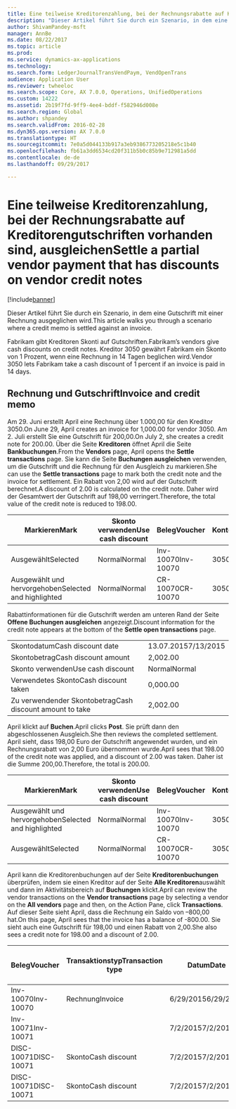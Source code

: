 ```yaml
---
title: Eine teilweise Kreditorenzahlung, bei der Rechnungsrabatte auf Kreditorengutschriften vorhanden sind, ausgleichen
description: "Dieser Artikel führt Sie durch ein Szenario, in dem eine Gutschrift mit einer Rechnung ausgeglichen wird."
author: ShivamPandey-msft
manager: AnnBe
ms.date: 08/22/2017
ms.topic: article
ms.prod: 
ms.service: dynamics-ax-applications
ms.technology: 
ms.search.form: LedgerJournalTransVendPaym, VendOpenTrans
audience: Application User
ms.reviewer: twheeloc
ms.search.scope: Core, AX 7.0.0, Operations, UnifiedOperations
ms.custom: 14222
ms.assetid: 2b19f7fd-9ff9-4ee4-bddf-f582946d008e
ms.search.region: Global
ms.author: shpandey
ms.search.validFrom: 2016-02-28
ms.dyn365.ops.version: AX 7.0.0
ms.translationtype: HT
ms.sourcegitcommit: 7e0a5d044133b917a3eb9386773205218e5c1b40
ms.openlocfilehash: fb61a3dd6534cd20f311b5b0c85b9e712981a5dd
ms.contentlocale: de-de
ms.lasthandoff: 09/29/2017

---
```


# <a name="settle-a-partial-vendor-payment-that-has-discounts-on-vendor-credit-notes"></a><span data-ttu-id="83d8b-103">Eine teilweise Kreditorenzahlung, bei der Rechnungsrabatte auf Kreditorengutschriften vorhanden sind, ausgleichen</span><span class="sxs-lookup"><span data-stu-id="83d8b-103">Settle a partial vendor payment that has discounts on vendor credit notes</span></span>

[!include[banner](../includes/banner.md)]


<span data-ttu-id="83d8b-104">Dieser Artikel führt Sie durch ein Szenario, in dem eine Gutschrift mit einer Rechnung ausgeglichen wird.</span><span class="sxs-lookup"><span data-stu-id="83d8b-104">This article walks you through a scenario where a credit memo is settled against an invoice.</span></span>

<span data-ttu-id="83d8b-105">Fabrikam gibt Kreditoren Skonti auf Gutschriften.</span><span class="sxs-lookup"><span data-stu-id="83d8b-105">Fabrikam’s vendors give cash discounts on credit notes.</span></span> <span data-ttu-id="83d8b-106">Kreditor 3050 gewährt Fabrikam ein Skonto von 1 Prozent, wenn eine Rechnung in 14 Tagen beglichen wird.</span><span class="sxs-lookup"><span data-stu-id="83d8b-106">Vendor 3050 lets Fabrikam take a cash discount of 1 percent if an invoice is paid in 14 days.</span></span>

## <a name="invoice-and-credit-memo"></a><span data-ttu-id="83d8b-107">Rechnung und Gutschrift</span><span class="sxs-lookup"><span data-stu-id="83d8b-107">Invoice and credit memo</span></span>
<span data-ttu-id="83d8b-108">Am 29. Juni erstellt April eine Rechnung über 1.000,00 für den Kreditor 3050.</span><span class="sxs-lookup"><span data-stu-id="83d8b-108">On June 29, April creates an invoice for 1,000.00 for vendor 3050.</span></span> <span data-ttu-id="83d8b-109">Am 2. Juli erstellt Sie eine Gutschrift für 200,00.</span><span class="sxs-lookup"><span data-stu-id="83d8b-109">On July 2, she creates a credit note for 200.00.</span></span> <span data-ttu-id="83d8b-110">Über die Seite **Kreditoren** öffnet April die Seite **Bankbuchungen**.</span><span class="sxs-lookup"><span data-stu-id="83d8b-110">From the **Vendors** page, April opens the **Settle transactions** page.</span></span> <span data-ttu-id="83d8b-111">Sie kann die Seite **Buchungen ausgleichen** verwenden, um die Gutschrift und die Rechnung für den Ausgleich zu markieren.</span><span class="sxs-lookup"><span data-stu-id="83d8b-111">She can use the **Settle transactions** page to mark both the credit note and the invoice for settlement.</span></span> <span data-ttu-id="83d8b-112">Ein Rabatt von 2,00 wird auf der Gutschrift berechnet.</span><span class="sxs-lookup"><span data-stu-id="83d8b-112">A discount of 2.00 is calculated on the credit note.</span></span> <span data-ttu-id="83d8b-113">Daher wird der Gesamtwert der Gutschrift auf 198,00 verringert.</span><span class="sxs-lookup"><span data-stu-id="83d8b-113">Therefore, the total value of the credit note is reduced to 198.00.</span></span>

| <span data-ttu-id="83d8b-114">Markieren</span><span class="sxs-lookup"><span data-stu-id="83d8b-114">Mark</span></span>                     | <span data-ttu-id="83d8b-115">Skonto verwenden</span><span class="sxs-lookup"><span data-stu-id="83d8b-115">Use cash discount</span></span> | <span data-ttu-id="83d8b-116">Beleg</span><span class="sxs-lookup"><span data-stu-id="83d8b-116">Voucher</span></span>   | <span data-ttu-id="83d8b-117">Konto</span><span class="sxs-lookup"><span data-stu-id="83d8b-117">Account</span></span> | <span data-ttu-id="83d8b-118">Datum</span><span class="sxs-lookup"><span data-stu-id="83d8b-118">Date</span></span>      | <span data-ttu-id="83d8b-119">Fälligkeitsdatum</span><span class="sxs-lookup"><span data-stu-id="83d8b-119">Due date</span></span>  | <span data-ttu-id="83d8b-120">Rechnung</span><span class="sxs-lookup"><span data-stu-id="83d8b-120">Invoice</span></span> | <span data-ttu-id="83d8b-121">Betrag in Buchungswährung</span><span class="sxs-lookup"><span data-stu-id="83d8b-121">Amount in transaction currency</span></span> | <span data-ttu-id="83d8b-122">Währung</span><span class="sxs-lookup"><span data-stu-id="83d8b-122">Currency</span></span> | <span data-ttu-id="83d8b-123">Auszugleichender Betrag</span><span class="sxs-lookup"><span data-stu-id="83d8b-123">Amount to settle</span></span> |
|--------------------------|-------------------|-----------|---------|-----------|-----------|---------|--------------------------------|----------|------------------|
| <span data-ttu-id="83d8b-124">Ausgewählt</span><span class="sxs-lookup"><span data-stu-id="83d8b-124">Selected</span></span>                 | <span data-ttu-id="83d8b-125">Normal</span><span class="sxs-lookup"><span data-stu-id="83d8b-125">Normal</span></span>            | <span data-ttu-id="83d8b-126">Inv-10070</span><span class="sxs-lookup"><span data-stu-id="83d8b-126">Inv-10070</span></span> | <span data-ttu-id="83d8b-127">3050</span><span class="sxs-lookup"><span data-stu-id="83d8b-127">3050</span></span>    | <span data-ttu-id="83d8b-128">6/29/2015</span><span class="sxs-lookup"><span data-stu-id="83d8b-128">6/29/2015</span></span> | <span data-ttu-id="83d8b-129">7/29/2015</span><span class="sxs-lookup"><span data-stu-id="83d8b-129">7/29/2015</span></span> | <span data-ttu-id="83d8b-130">10070</span><span class="sxs-lookup"><span data-stu-id="83d8b-130">10070</span></span>   | <span data-ttu-id="83d8b-131">-1.000,00</span><span class="sxs-lookup"><span data-stu-id="83d8b-131">-1,000.00</span></span>                      | <span data-ttu-id="83d8b-132">USD</span><span class="sxs-lookup"><span data-stu-id="83d8b-132">USD</span></span>      | <span data-ttu-id="83d8b-133">-990.00</span><span class="sxs-lookup"><span data-stu-id="83d8b-133">-990.00</span></span>          |
| <span data-ttu-id="83d8b-134">Ausgewählt und hervorgehoben</span><span class="sxs-lookup"><span data-stu-id="83d8b-134">Selected and highlighted</span></span> | <span data-ttu-id="83d8b-135">Normal</span><span class="sxs-lookup"><span data-stu-id="83d8b-135">Normal</span></span>            | <span data-ttu-id="83d8b-136">CR-10070</span><span class="sxs-lookup"><span data-stu-id="83d8b-136">CR-10070</span></span>  | <span data-ttu-id="83d8b-137">3050</span><span class="sxs-lookup"><span data-stu-id="83d8b-137">3050</span></span>    | <span data-ttu-id="83d8b-138">7/2/2015</span><span class="sxs-lookup"><span data-stu-id="83d8b-138">7/2/2015</span></span>  | <span data-ttu-id="83d8b-139">7/29/2015</span><span class="sxs-lookup"><span data-stu-id="83d8b-139">7/29/2015</span></span> |         | <span data-ttu-id="83d8b-140">200,00</span><span class="sxs-lookup"><span data-stu-id="83d8b-140">200.00</span></span>                         | <span data-ttu-id="83d8b-141">USD</span><span class="sxs-lookup"><span data-stu-id="83d8b-141">USD</span></span>      | <span data-ttu-id="83d8b-142">198,00</span><span class="sxs-lookup"><span data-stu-id="83d8b-142">198.00</span></span>           |

<span data-ttu-id="83d8b-143">Rabattinformationen für die Gutschrift werden am unteren Rand der Seite **Offene Buchungen ausgleichen** angezeigt.</span><span class="sxs-lookup"><span data-stu-id="83d8b-143">Discount information for the credit note appears at the bottom of the **Settle open transactions** page.</span></span>

|                              |           |
|------------------------------|-----------|
| <span data-ttu-id="83d8b-144">Skontodatum</span><span class="sxs-lookup"><span data-stu-id="83d8b-144">Cash discount date</span></span>           | <span data-ttu-id="83d8b-145">13.07.2015</span><span class="sxs-lookup"><span data-stu-id="83d8b-145">7/13/2015</span></span> |
| <span data-ttu-id="83d8b-146">Skontobetrag</span><span class="sxs-lookup"><span data-stu-id="83d8b-146">Cash discount amount</span></span>         | <span data-ttu-id="83d8b-147">2,00</span><span class="sxs-lookup"><span data-stu-id="83d8b-147">2.00</span></span>      |
| <span data-ttu-id="83d8b-148">Skonto verwenden</span><span class="sxs-lookup"><span data-stu-id="83d8b-148">Use cash discount</span></span>            | <span data-ttu-id="83d8b-149">Normal</span><span class="sxs-lookup"><span data-stu-id="83d8b-149">Normal</span></span>    |
| <span data-ttu-id="83d8b-150">Verwendetes Skonto</span><span class="sxs-lookup"><span data-stu-id="83d8b-150">Cash discount taken</span></span>          | <span data-ttu-id="83d8b-151">0,00</span><span class="sxs-lookup"><span data-stu-id="83d8b-151">0.00</span></span>      |
| <span data-ttu-id="83d8b-152">Zu verwendender Skontobetrag</span><span class="sxs-lookup"><span data-stu-id="83d8b-152">Cash discount amount to take</span></span> | <span data-ttu-id="83d8b-153">2,00</span><span class="sxs-lookup"><span data-stu-id="83d8b-153">2.00</span></span>      |

<span data-ttu-id="83d8b-154">April klickt auf **Buchen**.</span><span class="sxs-lookup"><span data-stu-id="83d8b-154">April clicks **Post**.</span></span> <span data-ttu-id="83d8b-155">Sie prüft dann den abgeschlossenen Ausgleich.</span><span class="sxs-lookup"><span data-stu-id="83d8b-155">She then reviews the completed settlement.</span></span> <span data-ttu-id="83d8b-156">April sieht, dass 198,00 Euro der Gutschrift angewendet wurden, und ein Rechnungsrabatt von 2,00 Euro übernommen wurde.</span><span class="sxs-lookup"><span data-stu-id="83d8b-156">April sees that 198.00 of the credit note was applied, and a discount of 2.00 was taken.</span></span> <span data-ttu-id="83d8b-157">Daher ist die Summe 200,00.</span><span class="sxs-lookup"><span data-stu-id="83d8b-157">Therefore, the total is 200.00.</span></span>

| <span data-ttu-id="83d8b-158">Markieren</span><span class="sxs-lookup"><span data-stu-id="83d8b-158">Mark</span></span>                     | <span data-ttu-id="83d8b-159">Skonto verwenden</span><span class="sxs-lookup"><span data-stu-id="83d8b-159">Use cash discount</span></span> | <span data-ttu-id="83d8b-160">Beleg</span><span class="sxs-lookup"><span data-stu-id="83d8b-160">Voucher</span></span>   | <span data-ttu-id="83d8b-161">Konto</span><span class="sxs-lookup"><span data-stu-id="83d8b-161">Account</span></span> | <span data-ttu-id="83d8b-162">Datum</span><span class="sxs-lookup"><span data-stu-id="83d8b-162">Date</span></span>      | <span data-ttu-id="83d8b-163">Fälligkeitsdatum</span><span class="sxs-lookup"><span data-stu-id="83d8b-163">Due date</span></span>  | <span data-ttu-id="83d8b-164">Rechnung</span><span class="sxs-lookup"><span data-stu-id="83d8b-164">Invoice</span></span>  | <span data-ttu-id="83d8b-165">Betrag in Buchungswährung</span><span class="sxs-lookup"><span data-stu-id="83d8b-165">Amount in transaction currency</span></span> | <span data-ttu-id="83d8b-166">Währung</span><span class="sxs-lookup"><span data-stu-id="83d8b-166">Currency</span></span> | <span data-ttu-id="83d8b-167">Auszugleichender Betrag</span><span class="sxs-lookup"><span data-stu-id="83d8b-167">Amount to settle</span></span> |
|--------------------------|-------------------|-----------|---------|-----------|-----------|----------|--------------------------------|----------|------------------|
| <span data-ttu-id="83d8b-168">Ausgewählt und hervorgehoben</span><span class="sxs-lookup"><span data-stu-id="83d8b-168">Selected and highlighted</span></span> | <span data-ttu-id="83d8b-169">Normal</span><span class="sxs-lookup"><span data-stu-id="83d8b-169">Normal</span></span>            | <span data-ttu-id="83d8b-170">Inv-10070</span><span class="sxs-lookup"><span data-stu-id="83d8b-170">Inv-10070</span></span> | <span data-ttu-id="83d8b-171">3050</span><span class="sxs-lookup"><span data-stu-id="83d8b-171">3050</span></span>    | <span data-ttu-id="83d8b-172">6/29/2015</span><span class="sxs-lookup"><span data-stu-id="83d8b-172">6/29/2015</span></span> | <span data-ttu-id="83d8b-173">7/29/2015</span><span class="sxs-lookup"><span data-stu-id="83d8b-173">7/29/2015</span></span> | <span data-ttu-id="83d8b-174">10070</span><span class="sxs-lookup"><span data-stu-id="83d8b-174">10070</span></span>    | <span data-ttu-id="83d8b-175">-1.000,00</span><span class="sxs-lookup"><span data-stu-id="83d8b-175">-1,000.00</span></span>                      | <span data-ttu-id="83d8b-176">USD</span><span class="sxs-lookup"><span data-stu-id="83d8b-176">USD</span></span>      | <span data-ttu-id="83d8b-177">-200.00</span><span class="sxs-lookup"><span data-stu-id="83d8b-177">-200.00</span></span>          |
| <span data-ttu-id="83d8b-178">Ausgewählt</span><span class="sxs-lookup"><span data-stu-id="83d8b-178">Selected</span></span>                 | <span data-ttu-id="83d8b-179">Normal</span><span class="sxs-lookup"><span data-stu-id="83d8b-179">Normal</span></span>            | <span data-ttu-id="83d8b-180">CR-10070</span><span class="sxs-lookup"><span data-stu-id="83d8b-180">CR-10070</span></span>  | <span data-ttu-id="83d8b-181">3050</span><span class="sxs-lookup"><span data-stu-id="83d8b-181">3050</span></span>    | <span data-ttu-id="83d8b-182">7/2/2015</span><span class="sxs-lookup"><span data-stu-id="83d8b-182">7/2/2015</span></span>  | <span data-ttu-id="83d8b-183">7/29/2015</span><span class="sxs-lookup"><span data-stu-id="83d8b-183">7/29/2015</span></span> | <span data-ttu-id="83d8b-184">CR-10070</span><span class="sxs-lookup"><span data-stu-id="83d8b-184">CR-10070</span></span> | <span data-ttu-id="83d8b-185">200,00</span><span class="sxs-lookup"><span data-stu-id="83d8b-185">200.00</span></span>                         | <span data-ttu-id="83d8b-186">USD</span><span class="sxs-lookup"><span data-stu-id="83d8b-186">USD</span></span>      | <span data-ttu-id="83d8b-187">198,00</span><span class="sxs-lookup"><span data-stu-id="83d8b-187">198.00</span></span>           |

<span data-ttu-id="83d8b-188">April kann die Kreditorenbuchungen auf der Seite **Kreditorenbuchungen** überprüfen, indem sie einen Kreditor auf der Seite **Alle Kreditoren**auswählt und dann im Aktivitätsbereich auf **Buchungen** klickt.</span><span class="sxs-lookup"><span data-stu-id="83d8b-188">April can review the vendor transactions on the **Vendor transactions** page by selecting a vendor on the **All vendors** page and then, on the Action Pane, click **Transactions**.</span></span> <span data-ttu-id="83d8b-189">Auf dieser Seite sieht April, dass die Rechnung ein Saldo von –800,00 hat.</span><span class="sxs-lookup"><span data-stu-id="83d8b-189">On this page, April sees that the invoice has a balance of -800.00.</span></span> <span data-ttu-id="83d8b-190">Sie sieht auch eine Gutschrift für 198,00 und einen Rabatt von 2,00.</span><span class="sxs-lookup"><span data-stu-id="83d8b-190">She also sees a credit note for 198.00 and a discount of 2.00.</span></span>

| <span data-ttu-id="83d8b-191">Beleg</span><span class="sxs-lookup"><span data-stu-id="83d8b-191">Voucher</span></span>    | <span data-ttu-id="83d8b-192">Transaktionstyp</span><span class="sxs-lookup"><span data-stu-id="83d8b-192">Transaction type</span></span> | <span data-ttu-id="83d8b-193">Datum</span><span class="sxs-lookup"><span data-stu-id="83d8b-193">Date</span></span>      | <span data-ttu-id="83d8b-194">Rechnung</span><span class="sxs-lookup"><span data-stu-id="83d8b-194">Invoice</span></span> | <span data-ttu-id="83d8b-195">Geschuldeter Betrag in Buchungswährung</span><span class="sxs-lookup"><span data-stu-id="83d8b-195">Amount in transaction currency debit</span></span> | <span data-ttu-id="83d8b-196">Gutschriftsbetrag in Buchungswährung</span><span class="sxs-lookup"><span data-stu-id="83d8b-196">Amount in transaction currency credit</span></span> | <span data-ttu-id="83d8b-197">Gesamtbetrag</span><span class="sxs-lookup"><span data-stu-id="83d8b-197">Balance</span></span> | <span data-ttu-id="83d8b-198">Währung</span><span class="sxs-lookup"><span data-stu-id="83d8b-198">Currency</span></span> |
|------------|------------------|-----------|---------|--------------------------------------|---------------------------------------|---------|----------|
| <span data-ttu-id="83d8b-199">Inv-10070</span><span class="sxs-lookup"><span data-stu-id="83d8b-199">Inv-10070</span></span>  | <span data-ttu-id="83d8b-200">Rechnung</span><span class="sxs-lookup"><span data-stu-id="83d8b-200">Invoice</span></span>          | <span data-ttu-id="83d8b-201">6/29/2015</span><span class="sxs-lookup"><span data-stu-id="83d8b-201">6/29/2015</span></span> | <span data-ttu-id="83d8b-202">10070</span><span class="sxs-lookup"><span data-stu-id="83d8b-202">10070</span></span>   |                                      | <span data-ttu-id="83d8b-203">1.000,00</span><span class="sxs-lookup"><span data-stu-id="83d8b-203">1,000.00</span></span>                              | <span data-ttu-id="83d8b-204">–800,00</span><span class="sxs-lookup"><span data-stu-id="83d8b-204">-800.00</span></span> | <span data-ttu-id="83d8b-205">USD</span><span class="sxs-lookup"><span data-stu-id="83d8b-205">USD</span></span>      |
| <span data-ttu-id="83d8b-206">Inv-10071</span><span class="sxs-lookup"><span data-stu-id="83d8b-206">Inv-10071</span></span>  |                  | <span data-ttu-id="83d8b-207">7/2/2015</span><span class="sxs-lookup"><span data-stu-id="83d8b-207">7/2/2015</span></span>  | <span data-ttu-id="83d8b-208">CR10071</span><span class="sxs-lookup"><span data-stu-id="83d8b-208">CR10071</span></span> | <span data-ttu-id="83d8b-209">200,00</span><span class="sxs-lookup"><span data-stu-id="83d8b-209">200.00</span></span>                               |                                       | <span data-ttu-id="83d8b-210">0,00</span><span class="sxs-lookup"><span data-stu-id="83d8b-210">0.00</span></span>    | <span data-ttu-id="83d8b-211">USD</span><span class="sxs-lookup"><span data-stu-id="83d8b-211">USD</span></span>      |
| <span data-ttu-id="83d8b-212">DISC-10071</span><span class="sxs-lookup"><span data-stu-id="83d8b-212">DISC-10071</span></span> |  <span data-ttu-id="83d8b-213">Skonto</span><span class="sxs-lookup"><span data-stu-id="83d8b-213">Cash discount</span></span>   | <span data-ttu-id="83d8b-214">7/2/2015</span><span class="sxs-lookup"><span data-stu-id="83d8b-214">7/2/2015</span></span>  |         | <span data-ttu-id="83d8b-215">2,00</span><span class="sxs-lookup"><span data-stu-id="83d8b-215">2.00</span></span>                                 |                                       | <span data-ttu-id="83d8b-216">0,00</span><span class="sxs-lookup"><span data-stu-id="83d8b-216">0.00</span></span>    | <span data-ttu-id="83d8b-217">USD</span><span class="sxs-lookup"><span data-stu-id="83d8b-217">USD</span></span>      |
| <span data-ttu-id="83d8b-218">DISC-10071</span><span class="sxs-lookup"><span data-stu-id="83d8b-218">DISC-10071</span></span> |  <span data-ttu-id="83d8b-219">Skonto</span><span class="sxs-lookup"><span data-stu-id="83d8b-219">Cash discount</span></span>   | <span data-ttu-id="83d8b-220">7/2/2015</span><span class="sxs-lookup"><span data-stu-id="83d8b-220">7/2/2015</span></span>  |         |                                      | <span data-ttu-id="83d8b-221">2,00</span><span class="sxs-lookup"><span data-stu-id="83d8b-221">2.00</span></span>                                  | <span data-ttu-id="83d8b-222">0,00</span><span class="sxs-lookup"><span data-stu-id="83d8b-222">0.00</span></span>    | <span data-ttu-id="83d8b-223">USD</span><span class="sxs-lookup"><span data-stu-id="83d8b-223">USD</span></span>      |






